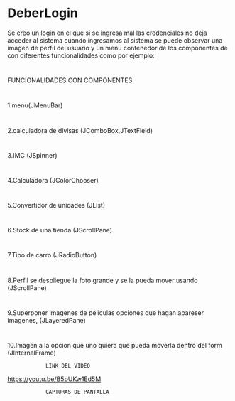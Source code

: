 # DeberLogin
Se creo un login en el que si se ingresa mal las credenciales no deja acceder al sistema
cuando ingresamos al sistema se puede observar una imagen de perfil del usuario
y un menu contenedor de los componentes de con diferentes funcionalidades como por ejemplo:
#
FUNCIONALIDADES CON COMPONENTES
#
1.menu(JMenuBar)
#
2.calculadora de divisas (JComboBox,JTextField)
#
3.IMC (JSpinner) 
#
4.Calculadora (JColorChooser) 
#
5.Convertidor de unidades (JList) 
#
6.Stock de una tienda (JScrollPane)
#
7.Tipo de carro (JRadioButton)
#
8.Perfil se despliegue la foto grande y se la pueda mover usando (JScrollPane)
#
9.Superponer imagenes de peliculas opciones que hagan apareser imagenes, (JLayeredPane)
#
10.Imagen a la opcion que uno quiera que pueda moverla dentro del form (JInternalFrame)

			    LINK DEL VIDEO
https://youtu.be/B5bUKw1Ed5M
			    
			    CAPTURAS DE PANTALLA
	
